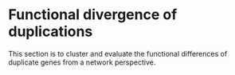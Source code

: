 # Functional divergence of duplications
This section is to cluster and evaluate the functional differences of duplicate genes from a network perspective.